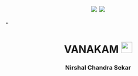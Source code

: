 <h1 align="center">
  <img src="<h1 align="center">
  <img src="https://media.giphy.com/media/hvRJCLFzcasrR4ia7z/giphy.gif"></h1>"</h1>

<h1 align="center">VANAKAM 
  <img src="https://media.giphy.com/media/hvRJCLFzcasrR4ia7z/giphy.gif"  width="30px"></h1>


<h3 align="center"> Nirshal Chandra Sekar</h3>
